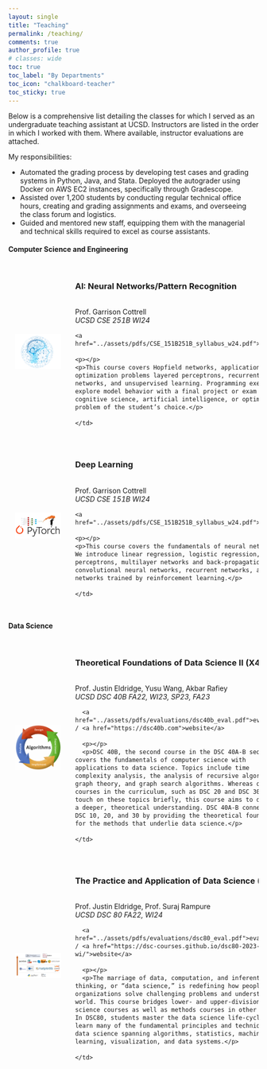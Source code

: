 ```yaml
---
layout: single
title: "Teaching"
permalink: /teaching/
comments: true
author_profile: true
# classes: wide
toc: true
toc_label: "By Departments"
toc_icon: "chalkboard-teacher"
toc_sticky: true
---
```


Below is a comprehensive list detailing the classes for which I served as an undergraduate teaching assistant at UCSD. Instructors are listed in the order in which I worked with them. Where available, instructor evaluations are attached.

My responsibilities:

- Automated the grading process by developing test cases and grading systems in Python, Java, and Stata. Deployed the autograder using Docker on AWS EC2 instances, specifically through Gradescope.
- Assisted over 1,200 students by conducting regular technical office hours, creating and grading assignments and exams, and overseeing the class forum and logistics.
- Guided and mentored new staff, equipping them with the managerial and technical skills required to excel as course assistants.

<!-- ### Teaching by Department
{: .no_toc .text-delta }

1. TOC
{:toc} -->

#### Computer Science and Engineering

<table style="width:100%;border:0px;border-spacing:0px;border-collapse:separate;margin-right:auto;margin-left:auto;">

<tr>
    <td style="padding:2.5%;width:25%;vertical-align:middle;min-width:120px">
    <img src="../assets/images/cse251b.png" alt="teaching image" style="width:auto; height:auto; max-width:100%;" />
    </td>
    <td style="padding:2.5%;width:75%;vertical-align:middle">
    <h3>AI: Neural Networks/Pattern Recognition</h3>
    <br>
    Prof. Garrison Cottrell
    <br>
    <em>UCSD CSE 251B WI24</em>
    <br>

    <a href="../assets/pdfs/CSE_151B251B_syllabus_w24.pdf">syllabus</a>
    
    <p></p>
    <p>This course covers Hopfield networks, application to optimization problems layered perceptrons, recurrent networks, and unsupervised learning. Programming exercises explore model behavior with a final project or exam on a cognitive science, artificial intelligence, or optimization problem of the student’s choice.</p>

    </td>
</tr>

<tr>
    <td style="padding:2.5%;width:25%;vertical-align:middle;min-width:120px">
    <img src="../assets/images/cse151b.png" alt="teaching image" style="width:auto; height:auto; max-width:100%;" />
    </td>
    <td style="padding:2.5%;width:75%;vertical-align:middle">
    <h3> Deep Learning </h3>
    <br>
    Prof. Garrison Cottrell
    <br>
    <em>UCSD CSE 151B WI24</em>
    <br>

    <a href="../assets/pdfs/CSE_151B251B_syllabus_w24.pdf">syllabus</a>
    
    <p></p>
    <p>This course covers the fundamentals of neural networks. We introduce linear regression, logistic regression, perceptrons, multilayer networks and back-propagation, convolutional neural networks, recurrent networks, and deep networks trained by reinforcement learning.</p>

    </td>
</tr>
</table>


#### Data Science

<table style="width:100%;border:0px;border-spacing:0px;border-collapse:separate;margin-right:auto;margin-left:auto;">

  <tr>
    <td style="padding:2.5%;width:25%;vertical-align:middle;min-width:120px">
      <img src="../assets/images/dsc40b.png" alt="teaching image" style="width:auto; height:auto; max-width:100%;" />
    </td>
    <td style="padding:2.5%;width:75%;vertical-align:middle">
      <h3>Theoretical Foundations of Data Science II  (X4)</h3>
      <br>
      Prof. Justin Eldridge, Yusu Wang, Akbar Rafiey
      <br>
      <em>UCSD DSC 40B  FA22, WI23, SP23, FA23</em>
      <br>
      
      
      <a href="../assets/pdfs/evaluations/dsc40b_eval.pdf">evaluation</a> / <a href="https://dsc40b.com">website</a>
      
      <p></p>
      <p>DSC 40B, the second course in the DSC 40A-B sequence, covers the fundamentals of computer science with applications to data science. Topics include time complexity analysis, the analysis of recursive algorithms, graph theory, and graph search algorithms. Whereas other courses in the curriculum, such as DSC 20 and DSC 30, may touch on these topics briefly, this course aims to develop a deeper, theoretical understanding. DSC 40A-B connect to DSC 10, 20, and 30 by providing the theoretical foundation for the methods that underlie data science.</p>

    </td>
  </tr>


  <tr>
    <td style="padding:2.5%;width:25%;vertical-align:middle;min-width:120px">
      <img src="../assets/images/dsc80.png" alt="teaching image" style="width:auto; height:auto; max-width:100%;" />
    </td>
    <td style="padding:2.5%;width:75%;vertical-align:middle">
      <h3>The Practice and Application of Data Science (X2)</h3>
      <br>
      Prof. Justin Eldridge, Prof. Suraj Rampure
      <br>
      <em>UCSD DSC 80  FA22, WI24</em>
      <br>
      
      <a href="../assets/pdfs/evaluations/dsc80_eval.pdf">evaluation</a> / <a href="https://dsc-courses.github.io/dsc80-2023-wi/">website</a>
      
      <p></p>
      <p>The marriage of data, computation, and inferential thinking, or “data science,” is redefining how people and organizations solve challenging problems and understand the world. This course bridges lower- and upper-division data science courses as well as methods courses in other fields. In DSC80, students master the data science life-cycle and learn many of the fundamental principles and techniques of data science spanning algorithms, statistics, machine learning, visualization, and data systems.</p>

    </td>
  </tr>

</table>



